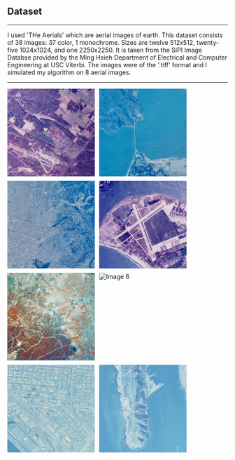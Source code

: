 ## Dataset
---

I used 'THe Aerials' which are aerial images of earth. This dataset consists of 38 images: 37 color, 1 monochrome. Sizes are twelve 512x512, twenty-five 1024x1024, and one 2250x2250. It is taken from the SIPI Image Databse provided by the Ming Hsieh Department of Electrical and Computer Engineering at USC Viterbi.
The images were of the '.tiff' format and I simulated my algorithm on 8 aerial images. 

---

<div style="display: flex; flex-wrap: wrap; gap: 10px;">
  <img src="Images/2.1.01.tiff" alt="Image 1" width="200" />
  <img src="Images/2.1.03.tiff" alt="Image 2" width="200" />
  <img src="Images/2.1.04.tiff" alt="Image 3" width="200" />
  <img src="Images/2.1.05.tiff" alt="Image 4" width="200" />
  <img src="Images/2.1.06.tiff" alt="Image 5" width="200" />
  <img src="Images/2.1.07.tiff" alt="Image 6" width="200" />
  <img src="Images/2.1.08.tiff" alt="Image 7" width="200" />
  <img src="Images/2.1.09.tiff" alt="Image 8" width="200" />
</div>
